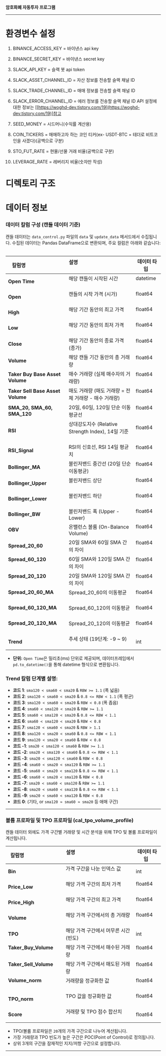 **암호화폐 자동투자 프로그램**  

--------------------------------------------
# 환경변수 설정
1. BINANCE_ACCESS_KEY = 바이낸스 api key
2. BINANCE_SECRET_KEY = 바이낸스 secret key
3. SLACK_API_KEY = 슬랙 봇 api token
4. SLACK_ASSET_CHANNEL_ID = 자산 정보를 전송할 슬랙 채널 ID
5. SLACK_TRADE_CHANNEL_ID = 매매 정보를 전송할 슬랙 채널 ID
6. SLACK_ERROR_CHANNEL_ID = 에러 정보를 전송할 슬랙 채널 ID
API 설정에 대한 정보는 [[https://woghd-dev.tistory.com/19](https://woghd-dev.tistory.com/19)]참고

7. SEED_MONEY = 시드머니(수익률 계산용)
8. COIN_TICKERS = 매매하고자 하는 코인 티커(ex- USDT-BTC = 테더로 비트코인을 사겠다)(공백으로 구분)
9. STO_FUT_RATE = 현물/선물 거래 비율(공백으로 구분)
10. LEVERAGE_RATE = 레버리지 비율(숫자만 작성)

# 디렉토리 구조
  
# 데이터 정보
### **데이터 칼럼 구성 (캔들 데이터 기준)**  
  
캔들 데이터는 `data_control.py` 파일의 `data` 및 `update_data` 메서드에서 수집됩니다. 수집된 데이터는 Pandas DataFrame으로 변환되며, 주요 컬럼은 아래와 같습니다:  
  
| 칼럼명                              | 설명                                                     | 데이터 타입         |
| -------------------------------- | ------------------------------------------------------ | -------------- |
| **Open Time**                    | 해당 캔들이 시작된 시간                                          | datetime       |
| **Open**                         | 캔들의 시작 가격 (시가)                                         | float64        |
| **High**                         | 해당 기간 동안의 최고 가격                                        | float64        |
| **Low**                          | 해당 기간 동안의 최저 가격                                        | float64        |
| **Close**                        | 해당 기간 동안의 종료 가격 (종가)                                   | float64        |
| **Volume**                       | 해당 캔들 기간 동안의 총 거래량                                     | float64        |
| **Taker Buy Base Asset Volume**  | 매수 거래량 (실제 매수자의 거래량)                                   | float64        |
| **Taker Sell Base Asset Volume** | 매도 거래량 (매도 거래량 = 전체 거래량 - 매수 거래량)                      | float64        |
| **SMA_20, SMA_60, SMA_120**      | 20일, 60일, 120일 단순 이동평균선                                | float64        |
| **RSI**                          | 상대강도지수 (Relative Strength Index), 14일 기준               | float64        |
| **RSI_Signal**                   | RSI의 신호선, RSI 14일 평균치                                  | float64        |
| **Bollinger_MA**                 | 볼린저밴드 중간선 (20일 단순 이동평균)                                | float64        |
| **Bollinger_Upper**              | 볼린저밴드 상단                                               | float64        |
| **Bollinger_Lower**              | 볼린저밴드 하단                                               | float64        |
| **Bollinger_BW**                 | 볼린저밴드 폭 (Upper - Lower)                                | float64        |
| **OBV**                          | 온밸런스 볼륨 (On-Balance Volume)                            | float64        |
| **Spread_20_60**                 | 20일 SMA와 60일 SMA 간의 차이                               | float64        |
| **Spread_60_120**                | 60일 SMA와 120일 SMA 간의 차이                              | float64        |
| **Spread_20_120**                | 20일 SMA와 120일 SMA 간의 차이                              | float64        |
| **Spread_20_60_MA**              | Spread_20_60의 이동평균                                    | float64        |
| **Spread_60_120_MA**             | Spread_60_120의 이동평균                                   | float64        |
| **Spread_20_120_MA**             | Spread_20_120의 이동평균                                   | float64        |
| **Trend**                        | 추세 상태 (19단계: -9 ~ 9)                                  | int            |

- **단위:** `Open Time`은 밀리초(ms) 단위로 제공되며, 데이터프레임에서 `pd.to_datetime()`을 통해 datetime 형식으로 변환됩니다.  

### **Trend 칼럼 단계별 설명:**
- **코드 1**: `sma120 < sma60 < sma20` & `RBW >= 1.1` (폭 넓음)
- **코드 2**: `sma120 < sma60 < sma20` & `0.8 <= RBW < 1.1` (폭 평균)
- **코드 3**: `sma120 < sma60 < sma20` & `RBW < 0.8` (폭 좁음)
- **코드 4**: `sma60 < sma120 < sma20` & `RBW >= 1.1`
- **코드 5**: `sma60 < sma120 < sma20` & `0.8 <= RBW < 1.1`
- **코드 6**: `sma60 < sma120 < sma20` & `RBW < 0.8`
- **코드 7**: `sma120 < sma60 < sma20` & `RBW > 1.1`
- **코드 8**: `sma120 < sma20 < sma60` & `0.8 <= RBW < 1.1`
- **코드 9**: `sma120 < sma20 < sma60` & `RBW < 0.8`
- **코드 -1**: `sma20 < sma120 < sma60` & `RBW >= 1.1`
- **코드 -2**: `sma20 < sma120 < sma60` & `0.8 <= RBW < 1.1`
- **코드 -3**: `sma20 < sma120 < sma60` & `RBW < 0.8`
- **코드 -4**: `sma60 < sma20 < sma120` & `RBW >= 1.1`
- **코드 -5**: `sma60 < sma20 < sma120` & `0.8 <= RBW < 1.1`
- **코드 -6**: `sma60 < sma20 < sma120` & `RBW < 0.8`
- **코드 -7**: `sma20 < sma60 < sma120` & `RBW >= 1.1`
- **코드 -8**: `sma20 < sma60 < sma120` & `0.8 <= RBW < 1.1`
- **코드 -9**: `sma20 < sma60 < sma120` & `RBW < 0.8`
- **코드 0**: (기타, or `sma120 ≈ sma60 ≈ sma20` 등 애매 구간)

---
  
### **볼륨 프로파일 및 TPO 프로파일 (cal_tpo_volume_profile)**  
  
캔들 데이터 외에도 가격 구간별 거래량 및 시간 분석을 위해 TPO 및 볼륨 프로파일이 계산됩니다.  

| 칼럼명                             | 설명                                                     | 데이터 타입        |
| ------------------------------- | ------------------------------------------------------ | ------------- |
| **Bin**                         | 가격 구간을 나눈 인덱스 값                                        | int           |
| **Price_Low**                   | 해당 가격 구간의 최저 가격                                        | float64       |
| **Price_High**                  | 해당 가격 구간의 최고 가격                                        | float64       |
| **Volume**                      | 해당 가격 구간에서의 총 거래량                                      | float64       |
| **TPO**                         | 해당 가격 구간에서 머무른 시간(빈도)                                  | int           |
| **Taker_Buy_Volume**            | 해당 가격 구간에서 매수된 거래량                                     | float64       |
| **Taker_Sell_Volume**           | 해당 가격 구간에서 매도된 거래량                                     | float64       |
| **Volume_norm**                 | 거래량을 정규화한 값                                            | float64       |
| **TPO_norm**                    | TPO 값을 정규화한 값                                          | float64       |
| **Score**                       | 거래량 및 TPO 점수 합산치                                       | float64       |
- TPO/볼륨 프로파일은 `20`개의 가격 구간으로 나누어 계산됩니다.  
- 가장 거래량과 TPO 빈도가 높은 구간은 POC(Point of Control)로 정의됩니다.  
- 상위 3개의 구간을 잠재적인 지지/저항 구간으로 설정합니다.  
  
---

